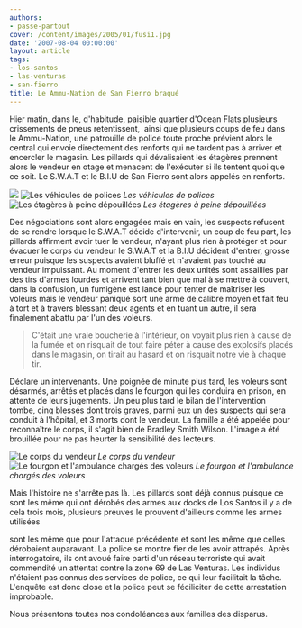 ```yaml
---
authors:
- passe-partout
cover: /content/images/2005/01/fusi1.jpg
date: '2007-08-04 00:00:00'
layout: article
tags:
- los-santos
- las-venturas
- san-fierro
title: Le Ammu-Nation de San Fierro braqué
---
```



Hier matin, dans le, d'habitude, paisible quartier d'Ocean Flats plusieurs crissements de pneus retentissent,&nbsp; ainsi que plusieurs coups de feu dans le Ammu-Nation, une patrouille de police toute proche prévient alors le central qui envoie directement des renforts qui ne tardent pas à arriver et encercler le magasin. Les pillards qui dévalisaient les étagères prennent alors le vendeur en otage et menacent de l'exécuter si ils tentent quoi que ce soit. Le S.W.A.T et le B.I.U de San Fierro sont alors appelés en renforts.

![](/content/images/2005/01/fusi3.jpg)
![Les véhicules de polices](/content/images/2005/01/fuzi2.jpg)
_Les véhicules de polices_[](/content/images/2005/01/fusi5.jpg)
![Les étagères à peine dépouillées](/content/images/2005/01/fusi6.jpg)
_Les étagères à peine dépouillées_

Des négociations sont alors engagées mais en vain, les suspects refusent de se rendre lorsque le S.W.A.T décide d'intervenir, un coup de feu part, les pillards affirment avoir tuer le vendeur, n'ayant plus rien à protéger et pour évacuer le corps du vendeur le S.W.A.T et la B.I.U décident d'entrer, grosse erreur puisque les suspects avaient bluffé et n'avaient pas touché au vendeur impuissant. Au moment d'entrer les deux unités sont assaillies par des tirs d'armes lourdes et arrivent tant bien que mal à se mettre à couvert, dans la confusion, un fumigène est lancé pour tenter de maîtriser les voleurs mais le vendeur paniqué sort une arme de calibre moyen et fait feu à tort et à travers blessant deux agents et en tuant un autre, il sera finalement abattu par l'un des voleurs.

> C'était une vraie boucherie à l'intérieur, on voyait plus rien à cause de la fumée et on risquait de tout faire péter à cause des explosifs placés dans le magasin, on tirait au hasard et on risquait notre vie à chaque tir.

Déclare un intervenants. Une poignée de minute plus tard, les voleurs sont désarmés, arrêtés et placés dans le fourgon qui les conduira en prison, en attente de leurs jugements. Un peu plus tard le bilan de l'intervention tombe, cinq blessés dont trois graves, parmi eux un des suspects qui sera conduit à l'hôpital, et 3 morts dont le vendeur. La famille a été appelée pour reconnaître le corps, il s'agit bien de Bradley Smith Wilson. L'image a été brouillée pour ne pas heurter la sensibilité des lecteurs.

![Le corps du vendeur](/content/images/2005/01/fusi4.jpg)
_Le corps du vendeur_[](/content/images/2005/01/fusi7.jpg)
![Le fourgon et l'ambulance chargés des voleurs](/content/images/2005/01/fuzi8.jpg)
_Le fourgon et l'ambulance chargés des voleurs_

Mais l'histoire ne s'arrête pas là. Les pillards sont déjà connus puisque ce sont les même qui ont dérobés des armes aux docks de Los Santos il y a de cela trois mois, plusieurs preuves le prouvent d'ailleurs comme les armes utilisées

sont les même que pour l'attaque précédente et sont les même que celles dérobaient auparavant. La police se montre fier de les avoir attrapés. Après interrogatoire, ils ont avoué faire parti d'un réseau terroriste qui avait commendité un attentat contre la zone 69 de Las Venturas. Les individus n'étaient pas connus des services de police, ce qui leur facilitait la tâche. L'enquête est donc close et la police peut se féciliciter de cette arrestation improbable.

Nous présentons toutes nos condoléances aux familles des disparus.
